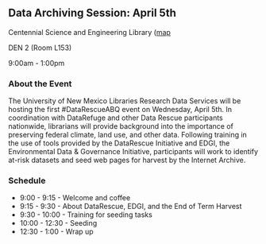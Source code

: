 ## Data Archiving Session: April 5th ##

Centennial Science and Engineering Library ([map](https://goo.gl/maps/nkEdjpBN9wo)

DEN 2 (Room L153)

9:00am - 1:00pm

### About the Event ###

The University of New Mexico Libraries Research Data Services will be hosting the first #DataRescueABQ event on Wednesday, April 5th. In coordination with DataRefuge and other Data Rescue participants nationwide, librarians will provide background into the importance of preserving federal climate, land use, and other data. Following training in the use of tools provided by the DataRescue Initiative and EDGI, the Environmental Data & Governance Initiative, participants will work to identify at-risk datasets and seed web pages for harvest by the Internet Archive.

### Schedule ###

* 9:00 - 9:15 - Welcome and coffee
* 9:15 - 9:30 - About DataRescue, EDGI, and the End of Term Harvest
* 9:30 - 10:00 - Training for seeding tasks
* 10:00 - 12:30 - Seeding
* 12:30 - 1:00 - Wrap up

